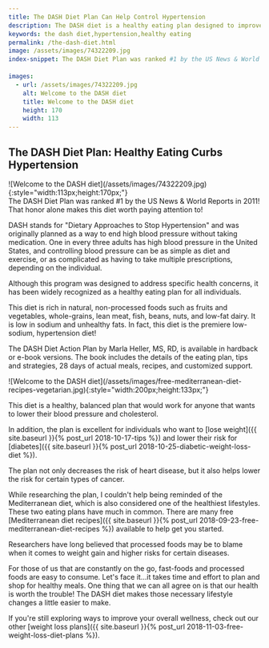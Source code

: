 ```yaml
---
title: The DASH Diet Plan Can Help Control Hypertension
description: The DASH diet is a healthy eating plan designed to improve hypertension.  This low-sodium weight loss plan can improve overall wellness in all individuals.
keywords: the dash diet,hypertension,healthy eating
permalink: /the-dash-diet.html
image: /assets/images/74322209.jpg
index-snippet: The DASH Diet Plan was ranked #1 by the US News & World Reports in 2011! That honor alone makes this diet worth paying attention to!

images:
  - url: /assets/images/74322209.jpg
    alt: Welcome to the DASH diet
    title: Welcome to the DASH diet
    height: 170
    width: 113
---
```


## The DASH Diet Plan: Healthy Eating Curbs Hypertension

<div class="ImageBlock ImageBlockRight" markdown="1">
![Welcome to the DASH diet](/assets/images/74322209.jpg){:style="width:113px;height:170px;"}
</div>
The DASH Diet Plan was ranked #1 by the US News & World Reports in 2011! That honor alone makes this diet worth paying attention to!

DASH stands for "Dietary Approaches to Stop Hypertension" and was originally planned as a way to end high blood pressure without taking medication. One in every three adults has high blood pressure in the United States, and controlling blood pressure can be as simple as diet and exercise, or as complicated as having to take multiple prescriptions, depending on the individual.

Although this program was designed to address specific health concerns, it has been widely recognized as a healthy eating plan for all individuals.

This diet is rich in natural, non-processed foods such as fruits and vegetables, whole-grains, lean meat, fish, beans, nuts, and low-fat dairy. It is low in sodium and unhealthy fats. In fact, this diet is the premiere low-sodium, hypertension diet!


The DASH Diet Action Plan by Marla Heller, MS, RD, is available in hardback or e-book versions. The book includes the details of the eating plan, tips and strategies, 28 days of actual meals, recipes, and customized support. 

<div class="ImageBlock ImageBlockLeft" markdown="1">
![Welcome to the DASH diet](/assets/images/free-mediterranean-diet-recipes-vegetarian.jpg){:style="width:200px;height:133px;"}
</div>

This diet is a healthy, balanced plan that would work for anyone that wants to lower their blood pressure and cholesterol.

In addition, the plan is excellent for individuals who want to [lose weight]({{ site.baseurl }}{% post_url 2018-10-17-tips %}) and lower their risk for [diabetes]({{ site.baseurl }}{% post_url 2018-10-25-diabetic-weight-loss-diet %}).

The plan not only decreases the risk of heart disease, but it also helps lower the risk for certain types of cancer.

While researching the plan, I couldn't help being reminded of the Mediterranean diet, which is also considered one of the healthiest lifestyles. These two eating plans have much in common. There are many free [Mediterranean diet recipes]({{ site.baseurl }}{% post_url 2018-09-23-free-mediterranean-diet-recipes %}) available to help get you started.

Researchers have long believed that processed foods may be to blame when it comes to weight gain and higher risks for certain diseases.

For those of us that are constantly on the go, fast-foods and processed foods are easy to consume. Let's face it...it takes time and effort to plan and shop for healthy meals. One thing that we can all agree on is that our health is worth the trouble! The DASH diet makes those necessary lifestyle changes a little easier to make.

If you're still exploring ways to improve your overall wellness, check out our other [weight loss plans]({{ site.baseurl }}{% post_url 2018-11-03-free-weight-loss-diet-plans %}).